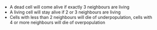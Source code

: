 - A dead cell will come alive if exactly 3 neighbours are living
- A living cell will stay alive if 2 or 3 neighbours are living
- Cells with less than 2 neighbours will die of underpopulation, cells with 4 or more neighbours will die of overpopulation
